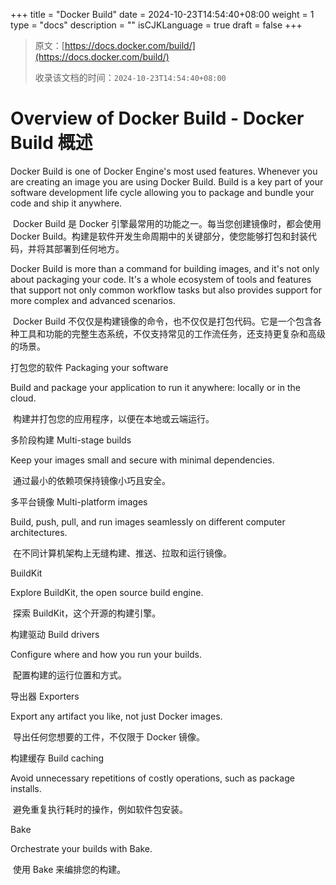 +++
title = "Docker Build"
date = 2024-10-23T14:54:40+08:00
weight = 1
type = "docs"
description = ""
isCJKLanguage = true
draft = false
+++

> 原文：[https://docs.docker.com/build/](https://docs.docker.com/build/)
>
> 收录该文档的时间：`2024-10-23T14:54:40+08:00`

# Overview of Docker Build - Docker Build 概述

Docker Build is one of Docker Engine's most used features. Whenever you are creating an image you are using Docker Build. Build is a key part of your software development life cycle allowing you to package and bundle your code and ship it anywhere.

​	Docker Build 是 Docker 引擎最常用的功能之一。每当您创建镜像时，都会使用 Docker Build。构建是软件开发生命周期中的关键部分，使您能够打包和封装代码，并将其部署到任何地方。

Docker Build is more than a command for building images, and it's not only about packaging your code. It's a whole ecosystem of tools and features that support not only common workflow tasks but also provides support for more complex and advanced scenarios.

​	Docker Build 不仅仅是构建镜像的命令，也不仅仅是打包代码。它是一个包含各种工具和功能的完整生态系统，不仅支持常见的工作流任务，还支持更复杂和高级的场景。



打包您的软件 Packaging your software

Build and package your application to run it anywhere: locally or in the cloud.

​	构建并打包您的应用程序，以便在本地或云端运行。

多阶段构建 Multi-stage builds

Keep your images small and secure with minimal dependencies.

​	通过最小的依赖项保持镜像小巧且安全。

多平台镜像 Multi-platform images

Build, push, pull, and run images seamlessly on different computer architectures.

​	在不同计算机架构上无缝构建、推送、拉取和运行镜像。



BuildKit

Explore BuildKit, the open source build engine.

​	探索 BuildKit，这个开源的构建引擎。

构建驱动 Build drivers

Configure where and how you run your builds.

​	配置构建的运行位置和方式。

导出器 Exporters

Export any artifact you like, not just Docker images.

​	导出任何您想要的工件，不仅限于 Docker 镜像。

构建缓存 Build caching

Avoid unnecessary repetitions of costly operations, such as package installs.

​	避免重复执行耗时的操作，例如软件包安装。

Bake

Orchestrate your builds with Bake.

​	使用 Bake 来编排您的构建。
